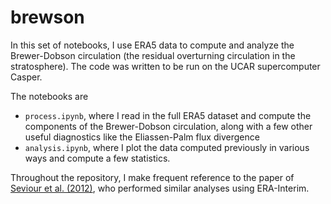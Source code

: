 # brewson

In this set of notebooks, I use ERA5 data to compute and analyze the Brewer-Dobson circulation (the residual overturning circulation in the stratosphere). The code was written to be run on the UCAR supercomputer Casper.

The notebooks are
- `process.ipynb`, where I read in the full ERA5 dataset and compute the components of the Brewer-Dobson circulation, along with a few other useful diagnostics like the Eliassen-Palm flux divergence
- `analysis.ipynb`, where I plot the data computed previously in various ways and compute a few statistics.

Throughout the repository, I make frequent reference to the paper of [Seviour et al. (2012)](https://rmets.onlinelibrary.wiley.com/doi/full/10.1002/qj.966), who performed similar analyses using ERA-Interim.